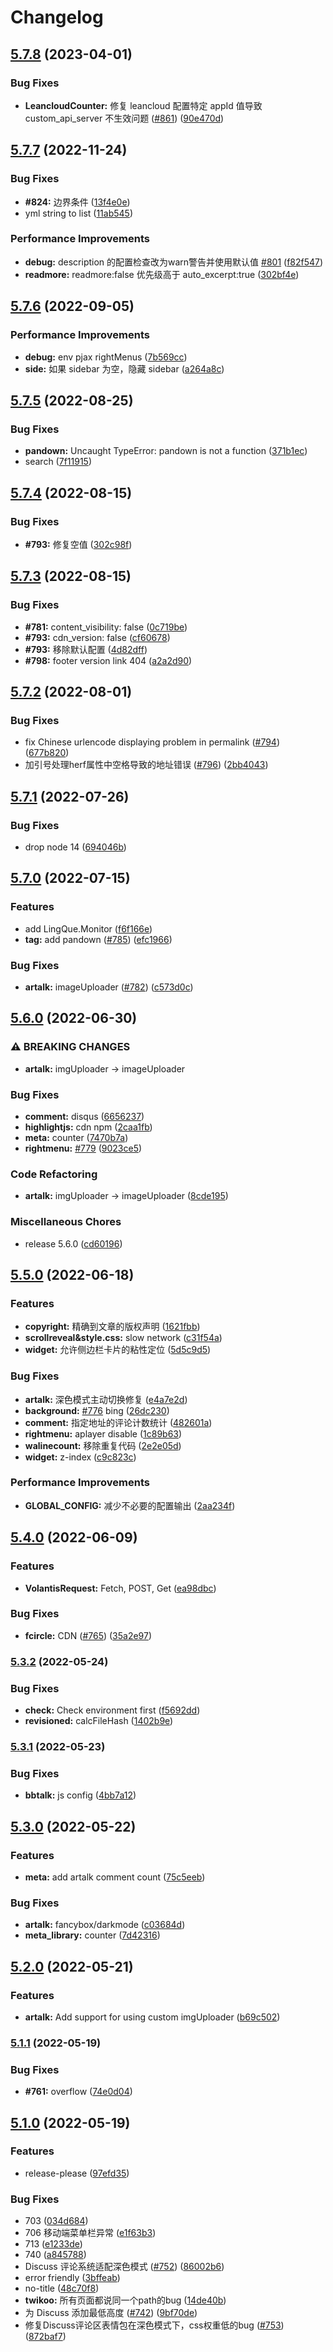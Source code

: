 # Changelog

## [5.7.8](https://github.com/volantis-x/hexo-theme-volantis/compare/5.7.7...5.7.8) (2023-04-01)


### Bug Fixes

* **LeancloudCounter:** 修复 leancloud 配置特定 appId 值导致 custom_api_server 不生效问题 ([#861](https://github.com/volantis-x/hexo-theme-volantis/issues/861)) ([90e470d](https://github.com/volantis-x/hexo-theme-volantis/commit/90e470d8e2e0125f468acc81820ef7addc91f723))

## [5.7.7](https://github.com/volantis-x/hexo-theme-volantis/compare/v5.7.6...5.7.7) (2022-11-24)


### Bug Fixes

* **#824:** 边界条件 ([13f4e0e](https://github.com/volantis-x/hexo-theme-volantis/commit/13f4e0e6be464519a1ea3e020b5da1b1396c1254))
* yml string to list ([11ab545](https://github.com/volantis-x/hexo-theme-volantis/commit/11ab545b52967e639938be00f78cc6bdefa885d4))


### Performance Improvements

* **debug:** description 的配置检查改为warn警告并使用默认值 [#801](https://github.com/volantis-x/hexo-theme-volantis/issues/801) ([f82f547](https://github.com/volantis-x/hexo-theme-volantis/commit/f82f54718b081439ea40e5a105ba81be15c60de0))
* **readmore:** readmore:false 优先级高于 auto_excerpt:true ([302bf4e](https://github.com/volantis-x/hexo-theme-volantis/commit/302bf4e101689c0df9e0b8cbb1778dd18a8d5567))

## [5.7.6](https://github.com/volantis-x/hexo-theme-volantis/compare/v5.7.5...v5.7.6) (2022-09-05)


### Performance Improvements

* **debug:** env pjax rightMenus ([7b569cc](https://github.com/volantis-x/hexo-theme-volantis/commit/7b569cce425c0b630f00e378449c4d8809e471fe))
* **side:** 如果 sidebar 为空，隐藏 sidebar ([a264a8c](https://github.com/volantis-x/hexo-theme-volantis/commit/a264a8c6f7cb8fd2537af227bd0297fcb17d720c))

## [5.7.5](https://github.com/volantis-x/hexo-theme-volantis/compare/v5.7.4...v5.7.5) (2022-08-25)


### Bug Fixes

* **pandown:** Uncaught TypeError: pandown is not a function ([371b1ec](https://github.com/volantis-x/hexo-theme-volantis/commit/371b1ece729a719f102854d3175ce440f90b4a14))
* search ([7f11915](https://github.com/volantis-x/hexo-theme-volantis/commit/7f11915c4c672f427a6044e2614ed85e7e052587))

## [5.7.4](https://github.com/volantis-x/hexo-theme-volantis/compare/v5.7.3...v5.7.4) (2022-08-15)


### Bug Fixes

* **#793:** 修复空值 ([302c98f](https://github.com/volantis-x/hexo-theme-volantis/commit/302c98fc5b0c725fb77c6bb33d7537f8f1f2062f))

## [5.7.3](https://github.com/volantis-x/hexo-theme-volantis/compare/v5.7.2...v5.7.3) (2022-08-15)


### Bug Fixes

* **#781:** content_visibility: false ([0c719be](https://github.com/volantis-x/hexo-theme-volantis/commit/0c719be17e8affb28dd42c9c8bfb52e3e21d9790))
* **#793:** cdn_version: false ([cf60678](https://github.com/volantis-x/hexo-theme-volantis/commit/cf6067860312fbd6afd4ba6c14867d9ef86832fd))
* **#793:** 移除默认配置 ([4d82dff](https://github.com/volantis-x/hexo-theme-volantis/commit/4d82dff4d41c513cfa0124cbed7e42b60236d9de))
* **#798:** footer version link 404 ([a2a2d90](https://github.com/volantis-x/hexo-theme-volantis/commit/a2a2d90dc96fd00bb14cd742e0f05d253ef4ebed))

## [5.7.2](https://github.com/volantis-x/hexo-theme-volantis/compare/v5.7.1...v5.7.2) (2022-08-01)


### Bug Fixes

* fix Chinese urlencode displaying problem in permalink ([#794](https://github.com/volantis-x/hexo-theme-volantis/issues/794)) ([677b820](https://github.com/volantis-x/hexo-theme-volantis/commit/677b8207f7e0863470ffcb8fd9f287ca7ec1e9cf))
* 加引号处理herf属性中空格导致的地址错误 ([#796](https://github.com/volantis-x/hexo-theme-volantis/issues/796)) ([2bb4043](https://github.com/volantis-x/hexo-theme-volantis/commit/2bb4043bbf58eb6080e3e5743817ad4420409937))

## [5.7.1](https://github.com/volantis-x/hexo-theme-volantis/compare/v5.7.0...v5.7.1) (2022-07-26)


### Bug Fixes

* drop node 14 ([694046b](https://github.com/volantis-x/hexo-theme-volantis/commit/694046b934be663001226fedd4fb6b2535ec9d59))

## [5.7.0](https://github.com/volantis-x/hexo-theme-volantis/compare/v5.6.0...v5.7.0) (2022-07-15)


### Features

* add LingQue.Monitor ([f6f166e](https://github.com/volantis-x/hexo-theme-volantis/commit/f6f166e0e2834bc3c765383b4c21643df9bf7dc6))
* **tag:** add pandown ([#785](https://github.com/volantis-x/hexo-theme-volantis/issues/785)) ([efc1966](https://github.com/volantis-x/hexo-theme-volantis/commit/efc1966f1b976a0c59ef5b08da41838bda0e7a83))


### Bug Fixes

* **artalk:** imageUploader ([#782](https://github.com/volantis-x/hexo-theme-volantis/issues/782)) ([c573d0c](https://github.com/volantis-x/hexo-theme-volantis/commit/c573d0c59b3dda882d88475ce44635647c64e4eb))

## [5.6.0](https://github.com/volantis-x/hexo-theme-volantis/compare/v5.5.0...v5.6.0) (2022-06-30)


### ⚠ BREAKING CHANGES

* **artalk:** imgUploader -> imageUploader

### Bug Fixes

* **comment:** disqus ([6656237](https://github.com/volantis-x/hexo-theme-volantis/commit/665623793b7610f2d9be8c1338c23e82f1b98159))
* **highlightjs:** cdn npm ([2caa1fb](https://github.com/volantis-x/hexo-theme-volantis/commit/2caa1fb1e630381ed9ea019038a4d8580d17703c))
* **meta:** counter ([7470b7a](https://github.com/volantis-x/hexo-theme-volantis/commit/7470b7abcfbc545e5552363c85b9562e42e75541))
* **rightmenu:** [#779](https://github.com/volantis-x/hexo-theme-volantis/issues/779) ([9023ce5](https://github.com/volantis-x/hexo-theme-volantis/commit/9023ce573d8ad0595990dafb13553817d749fee8))


### Code Refactoring

* **artalk:** imgUploader -> imageUploader ([8cde195](https://github.com/volantis-x/hexo-theme-volantis/commit/8cde195b30c2111338ac2bcec45bcaf145867ccf))


### Miscellaneous Chores

* release 5.6.0 ([cd60196](https://github.com/volantis-x/hexo-theme-volantis/commit/cd60196d4dc730d9d8d238ad1958f868b103ebfb))

## [5.5.0](https://github.com/volantis-x/hexo-theme-volantis/compare/v5.4.0...v5.5.0) (2022-06-18)


### Features

* **copyright:** 精确到文章的版权声明 ([1621fbb](https://github.com/volantis-x/hexo-theme-volantis/commit/1621fbb211057b037bb28328a364fbe4fc32df5a))
* **scrollreveal&style.css:** slow network ([c31f54a](https://github.com/volantis-x/hexo-theme-volantis/commit/c31f54a01537bd68b83ed289a406b154499d8f21))
* **widget:** 允许侧边栏卡片的粘性定位 ([5d5c9d5](https://github.com/volantis-x/hexo-theme-volantis/commit/5d5c9d5e7e288eb654922c4659dfdc5a1442ceda))


### Bug Fixes

* **artalk:** 深色模式主动切换修复 ([e4a7e2d](https://github.com/volantis-x/hexo-theme-volantis/commit/e4a7e2d247a8ab63365b1c0c6fc04e8f9bdb5656))
* **background:** [#776](https://github.com/volantis-x/hexo-theme-volantis/issues/776) bing ([26dc230](https://github.com/volantis-x/hexo-theme-volantis/commit/26dc230ab6377356edb86a21e7c7267433110ac1))
* **comment:** 指定地址的评论计数统计 ([482601a](https://github.com/volantis-x/hexo-theme-volantis/commit/482601ae02ce686bce1aff6b961dd6ead28a6985))
* **rightmenu:** aplayer disable ([1c89b63](https://github.com/volantis-x/hexo-theme-volantis/commit/1c89b631371c89975f9977550d8a5c2f586b5fd5))
* **walinecount:** 移除重复代码 ([2e2e05d](https://github.com/volantis-x/hexo-theme-volantis/commit/2e2e05d7ca19e94f6036c48b3448c58d0401e10b))
* **widget:** z-index ([c9c823c](https://github.com/volantis-x/hexo-theme-volantis/commit/c9c823cf772f5c26f54ddc82064e5bba79c76331))


### Performance Improvements

* **GLOBAL_CONFIG:** 减少不必要的配置输出 ([2aa234f](https://github.com/volantis-x/hexo-theme-volantis/commit/2aa234f47be05c711f4af526d0e293f5dd8e7926))

## [5.4.0](https://github.com/volantis-x/hexo-theme-volantis/compare/v5.3.2...v5.4.0) (2022-06-09)


### Features

* **VolantisRequest:** Fetch, POST, Get ([ea98dbc](https://github.com/volantis-x/hexo-theme-volantis/commit/ea98dbcc4c3a9bfc0bf6de452e0da826276ff29c))


### Bug Fixes

* **fcircle:** CDN ([#765](https://github.com/volantis-x/hexo-theme-volantis/issues/765)) ([35a2e97](https://github.com/volantis-x/hexo-theme-volantis/commit/35a2e971da07eb30e4cb9a0fdeaafe74580cbcd0))

### [5.3.2](https://github.com/volantis-x/hexo-theme-volantis/compare/v5.3.1...v5.3.2) (2022-05-24)


### Bug Fixes

* **check:** Check environment first ([f5692dd](https://github.com/volantis-x/hexo-theme-volantis/commit/f5692dd862cb0790a656866853e41908b2967de6))
* **revisioned:** calcFileHash ([1402b9e](https://github.com/volantis-x/hexo-theme-volantis/commit/1402b9ea7747bdcf60e6190b243970567c033528))

### [5.3.1](https://github.com/volantis-x/hexo-theme-volantis/compare/v5.3.0...v5.3.1) (2022-05-23)


### Bug Fixes

* **bbtalk:** js config ([4bb7a12](https://github.com/volantis-x/hexo-theme-volantis/commit/4bb7a12a8d1ab384a223b946e7da1f3ecf60c9ac))

## [5.3.0](https://github.com/volantis-x/hexo-theme-volantis/compare/v5.2.0...v5.3.0) (2022-05-22)


### Features

* **meta:** add artalk comment count ([75c5eeb](https://github.com/volantis-x/hexo-theme-volantis/commit/75c5eeb688d52289f466d8e26b84352d7dae74b9))


### Bug Fixes

* **artalk:** fancybox/darkmode ([c03684d](https://github.com/volantis-x/hexo-theme-volantis/commit/c03684dd6d7feced55969bddc4c357a65ec0333c))
* **meta_library:** counter ([7d42316](https://github.com/volantis-x/hexo-theme-volantis/commit/7d42316a80909125938774b9685b4962486ecc65))

## [5.2.0](https://github.com/volantis-x/hexo-theme-volantis/compare/v5.1.1...v5.2.0) (2022-05-21)


### Features

* **artalk:** Add support for using custom imgUploader ([b69c502](https://github.com/volantis-x/hexo-theme-volantis/commit/b69c502565d8b4d6d1ad1a58fdc3fc00ac200cef))

### [5.1.1](https://github.com/volantis-x/hexo-theme-volantis/compare/v5.1.0...v5.1.1) (2022-05-19)


### Bug Fixes

* **#761:** overflow ([74e0d04](https://github.com/volantis-x/hexo-theme-volantis/commit/74e0d04a47d17c513f0d29ecaceb49b51d63ee18))

## [5.1.0](https://github.com/volantis-x/hexo-theme-volantis/compare/5.0.0...v5.1.0) (2022-05-19)


### Features

* release-please ([97efd35](https://github.com/volantis-x/hexo-theme-volantis/commit/97efd352d3f44d7f12a813db89c07ab0ba56e188))


### Bug Fixes

* 703 ([034d684](https://github.com/volantis-x/hexo-theme-volantis/commit/034d6847050472d7fe89335d65f371112c7449e8))
* 706 移动端菜单栏异常 ([e1f63b3](https://github.com/volantis-x/hexo-theme-volantis/commit/e1f63b33d47a992c278eb51471e5e2816ebc138f))
* 713 ([e1233de](https://github.com/volantis-x/hexo-theme-volantis/commit/e1233de457648ea46597a5ec4875efc5011e58b5))
* 740 ([a845788](https://github.com/volantis-x/hexo-theme-volantis/commit/a845788c9dbc1c251e93ca6e8b557d6e1bfb849e))
* Discuss 评论系统适配深色模式 ([#752](https://github.com/volantis-x/hexo-theme-volantis/issues/752)) ([86002b6](https://github.com/volantis-x/hexo-theme-volantis/commit/86002b67af0060e21e9ac2514aeee64377e01e69))
* error friendly ([3bffeab](https://github.com/volantis-x/hexo-theme-volantis/commit/3bffeabc2399cd3dda5816c13b1b56be25d7f95f))
* no-title ([48c70f8](https://github.com/volantis-x/hexo-theme-volantis/commit/48c70f8c13dd4d6dc7fa1bb5226c5987fde7971f))
* **twikoo:** 所有页面都说同一个path的bug ([14de40b](https://github.com/volantis-x/hexo-theme-volantis/commit/14de40bbe12e1e1679a60a58e0d501625d0e7ff2))
* 为 Discuss 添加最低高度 ([#742](https://github.com/volantis-x/hexo-theme-volantis/issues/742)) ([9bf70de](https://github.com/volantis-x/hexo-theme-volantis/commit/9bf70debfb8a38da89a7bf5f7bd7634d504aa457))
* 修复Discuss评论区表情包在深色模式下，css权重低的bug ([#753](https://github.com/volantis-x/hexo-theme-volantis/issues/753)) ([872baf7](https://github.com/volantis-x/hexo-theme-volantis/commit/872baf7481b1bb6e47381638c5c346fb232a398a))
